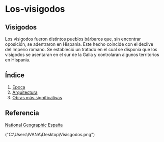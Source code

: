 # Los-visigodos


## Visigodos

Los visigodos fueron distintos pueblos bárbaros que, sin encontrar oposición, se adentraron en Hispania. Este hecho coincide con el declive del Imperio romano. Se estableció un tratado en el cual se disponía que los visigodos se asentaran en el sur de la Galia y controlaran algunos territorios en Hispania.

## Índice

1. [Época](#ÉPOCA.md)
2. [Arquitectura](#arquitectura)
3. [Obras más significativas](https://github.com/Ivanasp43/Los-visigodos/blob/main/OBRAS.md) 

## Referencia

[National Geographic España](https://historia.nationalgeographic.com.es/temas/visigodos)

("C:\Users\IVANA\Desktop\Visisgodos.png")


